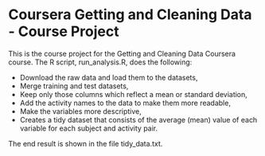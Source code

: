 # Coursera Getting and Cleaning Data - Course Project 

This is the course project for the Getting and Cleaning Data Coursera course. The R script, run_analysis.R, does the following:

- Download the raw data and load them to the datasets,
- Merge training and test datasets,
- Keep only those columns which reflect a mean or standard deviation, 
- Add the activity names to the data to make them more readable, 
- Make the variables more descriptive, 
- Creates a tidy dataset that consists of the average (mean) value of each variable for each subject and activity pair.

The end result is shown in the file tidy_data.txt.